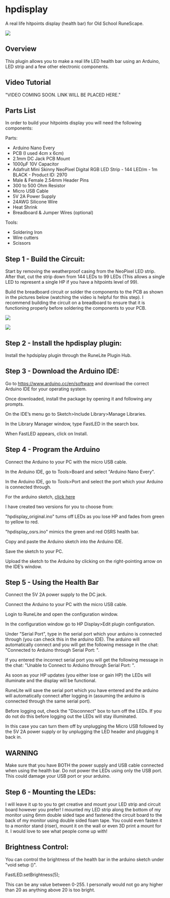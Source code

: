 # hpdisplay
A real life hitpoints display (health bar) for Old School RuneScape.

![](images/diyhealthbar.png)

## Overview
This plugin allows you to make a real life LED health bar using an Arduino, LED strip and a few other electronic components. 

## Video Tutorial
"VIDEO COMING SOON. LINK WILL BE PLACED HERE."

## Parts List
In order to build your hitpoints display you will need the following components:

Parts:

- Arduino Nano Every 
- PCB (I used 4cm x 6cm) 
- 2.1mm DC Jack PCB Mount 
- 1000µF 10V Capacitor 
- Adafruit Mini Skinny NeoPixel Digital RGB LED Strip - 144 LED/m - 1m BLACK - Product ID: 2970 
- Male & Female 2.54mm Header Pins 
- 300 to 500 Ohm Resistor 
- Micro USB Cable 
- 5V 2A Power Supply 
- 24AWG Silicone Wire  
- Heat Shrink 
- Breadboard & Jumper Wires (optional) 

Tools: 

- Soldering Iron  
- Wire cutters 
- Scissors 

## Step 1 - Build the Circuit: 

Start by removing the weatherproof casing from the NeoPixel LED strip. After that, cut the strip down from 144 LEDs to 99 LEDs (This allows a single LED to represent a single HP if you have a hitpoints level of 99). 

Build the breadboard circuit or solder the components to the PCB as shown in the pictures below (watching the video is helpful for this step). I recommend building the circuit on a breadboard to ensure that it is functioning properly before soldering the components to your PCB. 

![](images/hpbar_schem.png)

![](images/hpbar_bb.png)

## Step 2 - Install the hpdisplay plugin: 

Install the hpdsiplay plugin through the RuneLite Plugin Hub. 

## Step 3 - Download the Arduino IDE: 

Go to https://www.arduino.cc/en/software and download the correct Arduino IDE for your operating system.  

Once downloaded, install the package by opening it and following any prompts. 

On the IDE’s menu go to Sketch>Include Library>Manage Libraries. 

In the Library Manager window, type FastLED in the search box. 

When FastLED appears, click on Install. 

## Step 4 - Program the Arduino 

Connect the Arduino to your PC with the micro USB cable. 

In the Arduino IDE, go to Tools>Board and select "Arduino Nano Every". 

In the Arduino IDE, go to Tools>Port and select the port which your Arduino is connected through. 

For the arduino sketch, [click here](https://github.com/austinwblake/hpdisplay/tree/master/arduino_sketches)

I have created two versions for you to choose from: 

"hpdisplay_original.ino" turns off LEDs as you lose HP and fades from green to yellow to red. 

"hpdisplay_osrs.ino" mimics the green and red OSRS health bar. 

Copy and paste the Arduino sketch into the Arduino IDE. 

Save the sketch to your PC. 

Upload the sketch to the Arduino by clicking on the right-pointing arrow on the IDE’s window. 

## Step 5 - Using the Health Bar 

Connect the 5V 2A power supply to the DC jack. 

Connect the Arduino to your PC with the micro USB cable. 

Login to RuneLite and open the configuration window. 

In the configuration window go to HP Display>Edit plugin configuration. 

Under "Serial Port", type in the serial port which your arduino is connected through (you can check this in the arduino IDE). The arduino will automatically connect and you will get the following message in the chat: "Connected to Arduino through Serial Port: ". 

If you entered the incorrect serial port you will get the following message in the chat: "Unable to Connect to Arduino through Serial Port: ". 

As soon as your HP updates (you either lose or gain HP) the LEDs will illuminate and the display will be functional.   

RuneLite will save the serial port which you have entered and the arduino will automatically connect after logging in (assuming the arduino is connected through the same serial port). 

Before logging out, check the "Disconnect" box to turn off the LEDs. If you do not do this before logging out the LEDs will stay illuminated. 

In this case you can turn them off by unplugging the Micro USB followed by the 5V 2A power supply or by unplugging the LED header and plugging it back in. 

## WARNING 

Make sure that you have BOTH the power supply and USB cable connected when using the health bar. Do not power the LEDs using only the USB port. This could damage your USB port or your arduino. 

## Step 6 - Mounting the LEDs: 

I will leave it up to you to get creative and mount your LED strip and circuit board however you prefer! I mounted my LED strip along the bottom of my monitor using 6mm double sided tape and fastened the circuit board to the back of my monitor using double sided foam tape. You could even fasten it to a monitor stand (riser), mount it on the wall or even 3D print a mount for it. I would love to see what people come up with! 

## Brightness Control: 

You can control the brightness of the health bar in the arduino sketch under "void setup ()". 

FastLED.setBrightness(5); 

This can be any value between 0-255. I personally would not go any higher than 20 as anything above 20 is too bright. 

